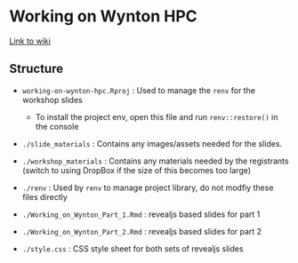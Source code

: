 # Working on Wynton HPC

[Link to wiki](https://github.com/gladstone-institutes/Bioinformatics-Workshops/wiki/Working-on-Wynton-HPC)

## Structure

- `working-on-wynton-hpc.Rproj` : Used to manage the `renv` for the workshop slides  
  - To install the project env, open this file and run `renv::restore()` in the console   

- `./slide_materials` : Contains any images/assets needed for the slides.   
- `./workshop_materials` : Contains any materials needed by the registrants (switch to using DropBox if the size of this becomes too large)
- `./renv` : Used by `renv` to manage project library, do not modfiy these files directly  
- `./Working_on_Wynton_Part_1.Rmd` : revealjs based slides for part 1
- `./Working_on_Wynton_Part_2.Rmd` : revealjs based slides for part 2
- `./style.css` : CSS style sheet for both sets of revealjs slides
